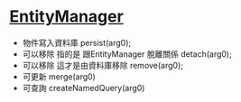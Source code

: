# [EntityManager](https://docs.oracle.com/javaee/7/api/javax/persistence/EntityManager.html)
* 物件寫入資料庫 persist(arg0);
* 可以移除 指的是 跟EntityManager 脫離關係 detach(arg0);
* 可以移除 這才是由資料庫移除 remove(arg0);
*	可更新 merge(arg0)
* 可查詢 createNamedQuery(arg0)
